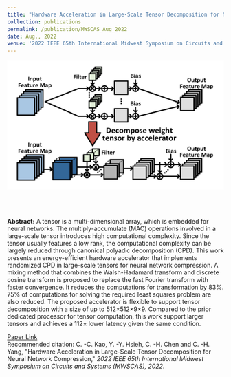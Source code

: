 ```yaml
---
title: "Hardware Acceleration in Large-Scale Tensor Decomposition for Neural Network Compression"
collection: publications
permalink: /publication/MWSCAS_Aug_2022
date: Aug., 2022
venue: '2022 IEEE 65th International Midwest Symposium on Circuits and Systems (MWSCAS)'
---
```

<p align="center">
<img src='/images/publications/Tensor_Decomposition.jpg' width='600' > 
</p><br>

<br>

**Abstract:** A tensor is a multi-dimensional array, which is embedded for neural networks. The multiply-accumulate (MAC) operations involved in a large-scale tensor introduces high computational complexity. Since the tensor usually features a low rank, the computational complexity can be largely reduced through canonical polyadic decomposition (CPD). This work presents an energy-efficient hardware accelerator that implements randomized CPD in large-scale tensors for neural network compression. A mixing method that combines the Walsh-Hadamard transform and discrete cosine transform is proposed to replace the fast Fourier transform with faster convergence. It reduces the computations for transformation by 83%. 75% of computations for solving the required least squares problem are also reduced. The proposed accelerator is flexible to support tensor decomposition with a size of up to 512×512×9×9. Compared to the prior dedicated processor for tensor computation, this work support larger tensors and achieves a 112× lower latency given the same condition.

[Paper Link](http://jacky1229.github.io/files/publication_papers/Hardware_Acceleration_in_Large-Scale_Tensor_Decomposition_for_Neural_Network_Compression.pdf)<br>
Recommended citation: C. -C. Kao, Y. -Y. Hsieh, C. -H. Chen and C. -H. Yang, "Hardware Acceleration in Large-Scale Tensor Decomposition for Neural Network Compression," <i>2022 IEEE 65th International Midwest Symposium on Circuits and Systems (MWSCAS)<i>, 2022.